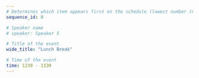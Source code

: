 ```yaml
---
# Determines which item appears first on the schedule (lowest number (0) appears first)
sequence_id: 8

# Speaker name
# speaker: Speaker 5

# Title of the event
wide_title: "Lunch Break"

# Time of the event
time: 1230 - 1330
---
```

